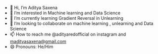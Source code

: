 - 👋 Hi, I’m Aditya Saxena
- 👀 I’m interested in Machine learning and Data Science
- 🌱 I’m currently learning Gradient Reversal in Unlearning
- 💞️ I’m looking to collaborate on machine learning , unlearning and Data Science
- 📫 How to reach me @adityaredofficial on instagram and madityasaxena@gmail.com
- 😄 Pronouns: He/Him
  

<!---
Anakintano/Anakintano is a ✨ special ✨ repository because its `README.md` (this file) appears on your GitHub profile.
You can click the Preview link to take a look at your changes.
--->
